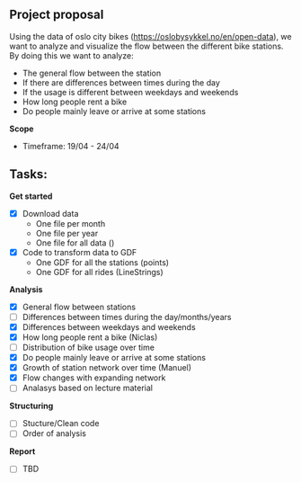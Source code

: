 ## Project proposal

Using the data of oslo city bikes (https://oslobysykkel.no/en/open-data), we want to analyze and visualize the flow between the different bike stations. By doing this we want to analyze:

- The general flow between the station
- If there are differences between times during the day
- If the usage is different between weekdays and weekends
- How long people rent a bike
- Do people mainly leave or arrive at some stations

**Scope**

- Timeframe: 19/04 - 24/04

## Tasks:

**Get started**

- [x] Download data
  - One file per month
  - One file per year
  - One file for all data ()
- [x] Code to transform data to GDF
  - One GDF for all the stations (points)
  - One GDF for all rides (LineStrings)

**Analysis**

- [x] General flow between stations
- [ ] Differences between times during the day/months/years
- [x] Differences between weekdays and weekends
- [x] How long people rent a bike (Niclas)
- [ ] Distribution of bike usage over time
- [x] Do people mainly leave or arrive at some stations
- [x] Growth of station network over time (Manuel)
- [x] Flow changes with expanding network
- [ ] Analasys based on lecture material

**Structuring**
- [ ] Stucture/Clean code
- [ ] Order of analysis

**Report**

- [ ] TBD
